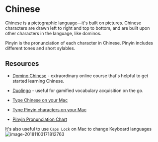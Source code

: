 # Chinese

Chinese is a pictographic language&mdash;it's built on pictures. Chinese characters are drawn left to right and top to bottom, and are built upon other characters in the language, like dominos.

Pinyin is the pronunciation of each character in Chinese. Pinyin includes different tones and short sylables.

## Resources

- [Domino Chinese](https://www.dominochinese.com) - extraordinary online course that's helpful to get started learning Chinese.
- [Duolingo](duolingo.com) - useful for gamified vocabulary acquisition on the go.

- [Type Chinese on your Mac](http://pinpinchinese.com/blog/how-to-use-pinyin-to-type-chinese-mac/)

- [Type Pinyin characters on your Mac](http://pinpinchinese.com/blog/how-to-type-pinyin-tone-marks-mac-os-x-yosemite/)

- [Pinyin Pronunciation Chart](http://www.learnhanzi.com/pronunciation/pinyinchart.php)

It's also useful to use `Caps Lock` on Mac to change Keyboard languages ![image-20181103171812763](/Users/Kunal/Desktop/wiki/assets/keyboard.png)
